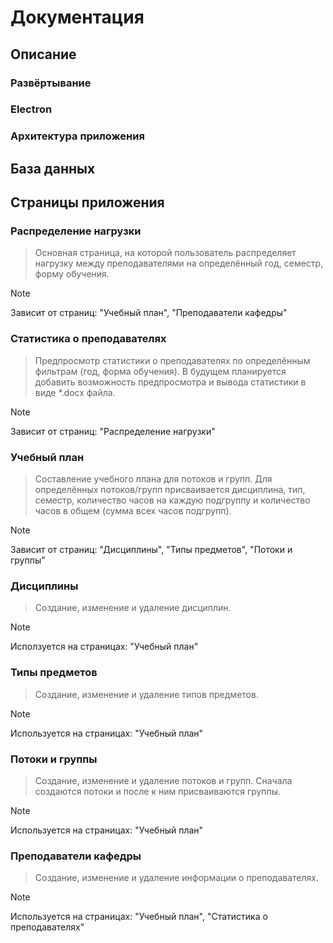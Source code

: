 # Документация

## Описание


### Развёртывание


### Electron


### Архитектура приложения


## База данных


## Страницы приложения
>

### Распределение нагрузки
> Основная страница, на которой пользователь распределяет нагрузку между преподавателями на определённый год, семестр, форму обучения.

> [!NOTE]
> Зависит от страниц: "Учебный план", "Преподаватели кафедры"

### Статистика о преподавателях
> Предпросмотр статистики о преподавателях по определённым фильтрам (год, форма обучения). В будущем планируется добавить возможность предпросмотра и вывода статистики в виде *.docx файла.

> [!NOTE]
> Зависит от страниц: "Распределение нагрузки"

### Учебный план
> Составление учебного плана для потоков и групп. Для определённых потоков/групп присваивается дисциплина, тип, семестр, количество часов на каждую подгруппу и количество часов в общем (сумма всех часов подгрупп).

> [!NOTE]
> Зависит от страниц: "Дисциплины", "Типы предметов", "Потоки и группы"

### Дисциплины
> Создание, изменение и удаление дисциплин.

> [!NOTE]
> Исползуется на страницах: "Учебный план"

### Типы предметов
> Создание, изменение и удаление типов предметов.

> [!NOTE]
> Используется на страницах: "Учебный план"

### Потоки и группы
> Создание, изменение и удаление потоков и групп. Сначала создаются потоки и после к ним присваиваются группы.

> [!NOTE]
> Используется на страницах: "Учебный план"

### Преподаватели кафедры
> Создание, изменение и удаление информации о преподавателях.

> [!NOTE]
> Используется на страницах: "Учебный план", "Статистика о преподавателях"



